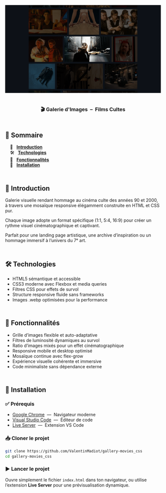 <div align="center">
  <a href="https://gallery-movies.netlify.app/" target="_blank">
    <img src=".docs/preview.png" alt="Aperçu de la galerie de films" />
  </a>
  </br></br>
  <h3 align="center">🎬 Galerie d'Images &nbsp;–&nbsp; Films Cultes</h3>
</div>

## <br /> 📌 Sommaire

&nbsp;&nbsp;&nbsp; 🎨 &nbsp; [**Introduction**](#introduction)<br />
&nbsp;&nbsp;&nbsp; 🛠️ &nbsp; [**Technologies**](#technologies)<br />
&nbsp;&nbsp;&nbsp; 🎯 &nbsp; [**Fonctionnalités**](#fonctionnalités)<br />
&nbsp;&nbsp;&nbsp; 🚀 &nbsp; [**Installation**](#installation)<br />

## <br /> <a name="introduction">🎨 Introduction</a>

Galerie visuelle rendant hommage au cinéma culte des années 90 et 2000, à travers une mosaïque responsive élégamment construite en HTML et CSS pur.

Chaque image adopte un format spécifique (1:1, 5:4, 16:9) pour créer un rythme visuel cinématographique et captivant.

Parfait pour une landing page artistique, une archive d’inspiration ou un hommage immersif à l’univers du 7ᵉ art.

## <br /> <a name="technologies">🛠️ Technologies</a>

- HTML5 sémantique et accessible
- CSS3 moderne avec Flexbox et media queries
- Filtres CSS pour effets de survol
- Structure responsive fluide sans frameworks
- Images .webp optimisées pour la performance

## <br /> <a name="fonctionnalités">🎯 Fonctionnalités</a>

- Grille d’images flexible et auto-adaptative
- Filtres de luminosité dynamiques au survol
- Ratio d’images mixés pour un effet cinématographique
- Responsive mobile et desktop optimisé
- Mosaïque continue avec flex-grow
- Expérience visuelle cohérente et immersive
- Code minimaliste sans dépendance externe

## <br /> <a name="installation">🚀 Installation</a>

### ✅ Prérequis

- [Google Chrome](https://www.google.com/) &nbsp;—&nbsp; Navigateur moderne
- [Visual Studio Code](https://code.visualstudio.com/) &nbsp;—&nbsp; Éditeur de code
- [Live Server](https://marketplace.visualstudio.com/items?itemName=ritwickdey.LiveServer) &nbsp;—&nbsp; Extension VS Code

### 📥 Cloner le projet

```bash
git clone https://github.com/ValentinMadiot/gallery-movies_css
cd gallery-movies_css
```

### ▶️ Lancer le projet

Ouvre simplement le fichier `index.html` dans ton navigateur, ou utilise l’extension **Live Server** pour une prévisualisation dynamique.
